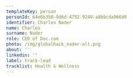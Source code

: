 ```yaml
---
templateKey: person
personId: 64e6b358-9d6d-4752-9249-a8b9cda966d6
identifier: Charles Nader
name: Charles
surname: Nader
role: CEO of Doc.com
photo: /img/globalhack_nader-alt.png
about: ''
linkedin: ''
label: track-lead
tracklist: Health & Wellness
---
```

